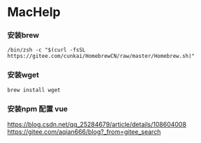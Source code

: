 # MacHelp
### 安装brew
```
/bin/zsh -c "$(curl -fsSL https://gitee.com/cunkai/HomebrewCN/raw/master/Homebrew.sh)"
```
### 安装wget
``` brew install wget ```
### 安装npm 配置 vue
<https://blog.csdn.net/qq_25284679/article/details/108604008>
<https://gitee.com/aqian666/blog?_from=gitee_search>
